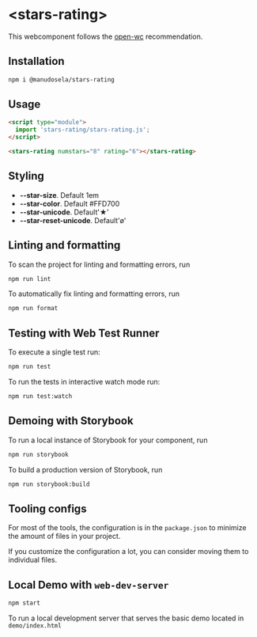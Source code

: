 # \<stars-rating>

This webcomponent follows the [open-wc](https://github.com/open-wc/open-wc) recommendation.

## Installation

```bash
npm i @manudosela/stars-rating
```

## Usage

```html
<script type="module">
  import 'stars-rating/stars-rating.js';
</script>

<stars-rating numstars="8" rating="6"></stars-rating>
```

## Styling

- **--star-size**. Default 1em
- **--star-color**. Default #FFD700
- **--star-unicode**. Default'★'
- **--star-reset-unicode**. Default'ø'

## Linting and formatting

To scan the project for linting and formatting errors, run

```bash
npm run lint
```

To automatically fix linting and formatting errors, run

```bash
npm run format
```

## Testing with Web Test Runner

To execute a single test run:

```bash
npm run test
```

To run the tests in interactive watch mode run:

```bash
npm run test:watch
```

## Demoing with Storybook

To run a local instance of Storybook for your component, run

```bash
npm run storybook
```

To build a production version of Storybook, run

```bash
npm run storybook:build
```

## Tooling configs

For most of the tools, the configuration is in the `package.json` to minimize the amount of files in your project.

If you customize the configuration a lot, you can consider moving them to individual files.

## Local Demo with `web-dev-server`

```bash
npm start
```

To run a local development server that serves the basic demo located in `demo/index.html`
